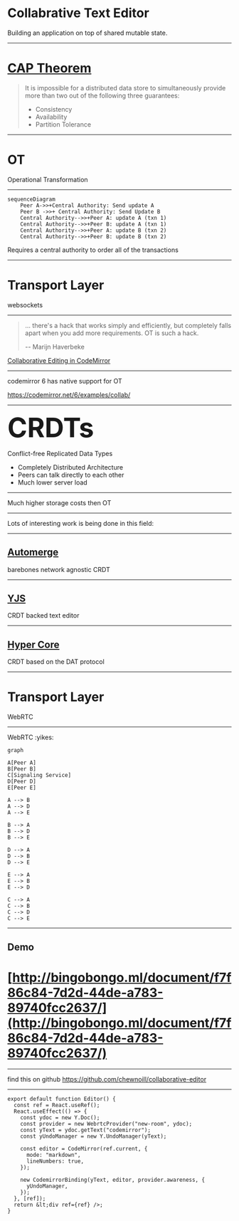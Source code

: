 
# Collabrative Text Editor

Building an application on top of shared mutable state.

---

# [CAP Theorem](https://en.wikipedia.org/wiki/CAP_theorem)

<div style="text-align: left">

>
> It is impossible for a distributed 
> data store to simultaneously provide 
> more than two out of the following 
> three guarantees:
>
>
> * Consistency
> * Availability 
> * Partition Tolerance

</div>

---

<div style="text-align: left">

# OT

Operational Transformation

</div>
  
---


```mermaid
sequenceDiagram
    Peer A->>+Central Authority: Send update A
    Peer B ->>+ Central Authority: Send Update B
    Central Authority-->>+Peer A: update A (txn 1)
    Central Authority-->>+Peer B: update A (txn 1)
    Central Authority-->>+Peer A: update B (txn 2)
    Central Authority-->>+Peer B: update B (txn 2)      
```  

Requires a central authority to order all of the transactions

---

# Transport Layer

websockets

---

> ... there's a hack that works simply and efficiently, 
> but completely falls apart when you add more 
> requirements. OT is such a hack.
>
> -- Marijn Haverbeke


[Collaborative Editing in CodeMirror](https://marijnhaverbeke.nl/blog/collaborative-editing-cm.html)

---

codemirror 6 has native support for OT

https://codemirror.net/6/examples/collab/

---

<strong style="font-size:60px">CRDTs</strong>

Conflict-free Replicated Data Types

* Completely Distributed Architecture
* Peers can talk directly to each other
* Much lower server load

---

Much higher storage costs then OT

---

Lots of interesting work is being done in this field:

---

## [Automerge](https://github.com/automerge/automerge)

barebones network agnostic CRDT

---

## [YJS](https://github.com/yjs/yjs)

CRDT backed text editor

---

## [Hyper Core](https://hypercore-protocol.org/)

CRDT based on the DAT protocol

---

# Transport Layer

WebRTC

---

WebRTC :yikes:

```mermaid
graph

A[Peer A]
B[Peer B]
C[Signaling Service]
D[Peer D]
E[Peer E]

A --> B
A --> D
A --> E

B --> A
B --> D
B --> E

D --> A
D --> B
D --> E

E --> A
E --> B
E --> D

C --> A
C --> B
C --> D
C --> E 

```  

---

## Demo

# [http://bingobongo.ml/document/f7f86c84-7d2d-44de-a783-89740fcc2637/](http://bingobongo.ml/document/f7f86c84-7d2d-44de-a783-89740fcc2637/)

---

find this on github
https://github.com/chewnoill/collaborative-editor



---


```
export default function Editor() {
  const ref = React.useRef();
  React.useEffect(() => {
    const ydoc = new Y.Doc();
    const provider = new WebrtcProvider("new-room", ydoc);
    const yText = ydoc.getText("codemirror");
    const yUndoManager = new Y.UndoManager(yText);
    
    const editor = CodeMirror(ref.current, {
      mode: "markdown",
      lineNumbers: true,
    });

    new CodemirrorBinding(yText, editor, provider.awareness, {
      yUndoManager,
    });
  }, [ref]);
  return &lt;div ref={ref} />;
}
```
